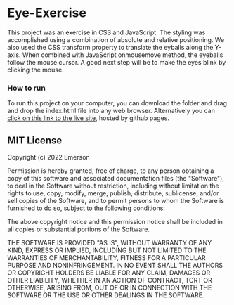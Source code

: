 # Eye-Exercise

This project was an exercise in CSS and JavaScript. The styling was accomplished using a combination of absolute and relative positioning. We also used the CSS transform property to translate the eyballs along the Y-axis. When combined with JavaScript onmousemove method, the eyeballs follow the mouse cursor. A good next step will be to make the eyes blink by clicking the mouse.


### How to run
To run this project on your computer, you can download the folder and drag and drop the index.html file into any web browser. 
Alternatively you can [click on this link to the live site](https://emday4prez.github.io/Eye-Exercise/), hosted by github pages.

## MIT License

Copyright (c) 2022 Emerson

Permission is hereby granted, free of charge, to any person obtaining a copy
of this software and associated documentation files (the "Software"), to deal
in the Software without restriction, including without limitation the rights
to use, copy, modify, merge, publish, distribute, sublicense, and/or sell
copies of the Software, and to permit persons to whom the Software is
furnished to do so, subject to the following conditions:

The above copyright notice and this permission notice shall be included in all
copies or substantial portions of the Software.

THE SOFTWARE IS PROVIDED "AS IS", WITHOUT WARRANTY OF ANY KIND, EXPRESS OR
IMPLIED, INCLUDING BUT NOT LIMITED TO THE WARRANTIES OF MERCHANTABILITY,
FITNESS FOR A PARTICULAR PURPOSE AND NONINFRINGEMENT. IN NO EVENT SHALL THE
AUTHORS OR COPYRIGHT HOLDERS BE LIABLE FOR ANY CLAIM, DAMAGES OR OTHER
LIABILITY, WHETHER IN AN ACTION OF CONTRACT, TORT OR OTHERWISE, ARISING FROM,
OUT OF OR IN CONNECTION WITH THE SOFTWARE OR THE USE OR OTHER DEALINGS IN THE
SOFTWARE.
